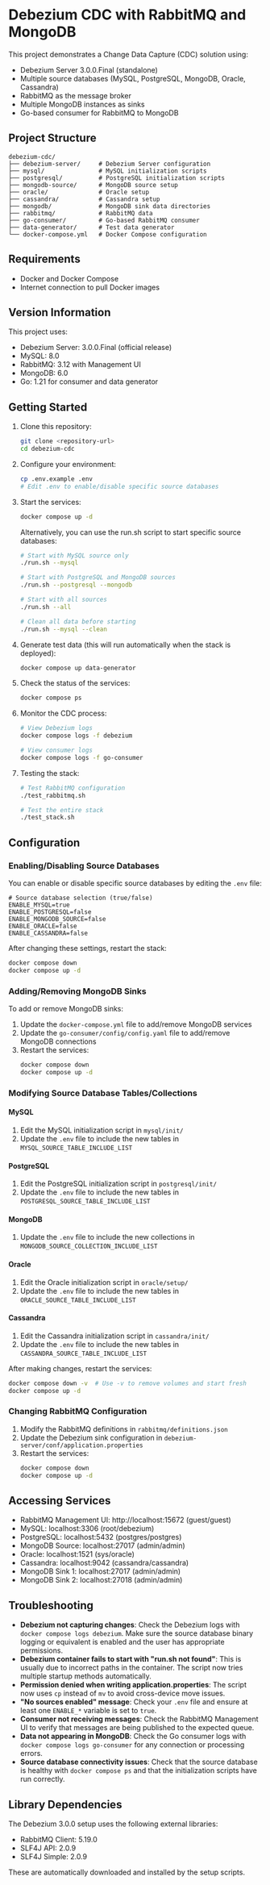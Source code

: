 # Debezium CDC with RabbitMQ and MongoDB

This project demonstrates a Change Data Capture (CDC) solution using:
- Debezium Server 3.0.0.Final (standalone)
- Multiple source databases (MySQL, PostgreSQL, MongoDB, Oracle, Cassandra)
- RabbitMQ as the message broker
- Multiple MongoDB instances as sinks
- Go-based consumer for RabbitMQ to MongoDB

## Project Structure

```
debezium-cdc/
├── debezium-server/     # Debezium Server configuration
├── mysql/               # MySQL initialization scripts
├── postgresql/          # PostgreSQL initialization scripts
├── mongodb-source/      # MongoDB source setup
├── oracle/              # Oracle setup
├── cassandra/           # Cassandra setup
├── mongodb/             # MongoDB sink data directories
├── rabbitmq/            # RabbitMQ data
├── go-consumer/         # Go-based RabbitMQ consumer
├── data-generator/      # Test data generator
└── docker-compose.yml   # Docker Compose configuration
```

## Requirements

- Docker and Docker Compose
- Internet connection to pull Docker images

## Version Information

This project uses:
- Debezium Server: 3.0.0.Final (official release)
- MySQL: 8.0
- RabbitMQ: 3.12 with Management UI
- MongoDB: 6.0
- Go: 1.21 for consumer and data generator

## Getting Started

1. Clone this repository:
   ```bash
   git clone <repository-url>
   cd debezium-cdc
   ```

2. Configure your environment:
   ```bash
   cp .env.example .env
   # Edit .env to enable/disable specific source databases
   ```

3. Start the services:
   ```bash
   docker compose up -d
   ```

   Alternatively, you can use the run.sh script to start specific source databases:
   ```bash
   # Start with MySQL source only
   ./run.sh --mysql
   
   # Start with PostgreSQL and MongoDB sources
   ./run.sh --postgresql --mongodb
   
   # Start with all sources
   ./run.sh --all
   
   # Clean all data before starting
   ./run.sh --mysql --clean
   ```

4. Generate test data (this will run automatically when the stack is deployed):
   ```bash
   docker compose up data-generator
   ```

4. Check the status of the services:
   ```bash
   docker compose ps
   ```

5. Monitor the CDC process:
   ```bash
   # View Debezium logs
   docker compose logs -f debezium
   
   # View consumer logs
   docker compose logs -f go-consumer
   ```

6. Testing the stack:
   ```bash
   # Test RabbitMQ configuration
   ./test_rabbitmq.sh
   
   # Test the entire stack
   ./test_stack.sh
   ```

## Configuration

### Enabling/Disabling Source Databases

You can enable or disable specific source databases by editing the `.env` file:

```
# Source database selection (true/false)
ENABLE_MYSQL=true
ENABLE_POSTGRESQL=false
ENABLE_MONGODB_SOURCE=false
ENABLE_ORACLE=false
ENABLE_CASSANDRA=false
```

After changing these settings, restart the stack:
```bash
docker compose down
docker compose up -d
```

### Adding/Removing MongoDB Sinks

To add or remove MongoDB sinks:

1. Update the `docker-compose.yml` file to add/remove MongoDB services
2. Update the `go-consumer/config/config.yaml` file to add/remove MongoDB connections
3. Restart the services:
   ```bash
   docker compose down
   docker compose up -d
   ```

### Modifying Source Database Tables/Collections

#### MySQL
1. Edit the MySQL initialization script in `mysql/init/`
2. Update the `.env` file to include the new tables in `MYSQL_SOURCE_TABLE_INCLUDE_LIST`

#### PostgreSQL
1. Edit the PostgreSQL initialization script in `postgresql/init/`
2. Update the `.env` file to include the new tables in `POSTGRESQL_SOURCE_TABLE_INCLUDE_LIST`

#### MongoDB
1. Update the `.env` file to include the new collections in `MONGODB_SOURCE_COLLECTION_INCLUDE_LIST`

#### Oracle
1. Edit the Oracle initialization script in `oracle/setup/`
2. Update the `.env` file to include the new tables in `ORACLE_SOURCE_TABLE_INCLUDE_LIST`

#### Cassandra
1. Edit the Cassandra initialization script in `cassandra/init/`
2. Update the `.env` file to include the new tables in `CASSANDRA_SOURCE_TABLE_INCLUDE_LIST`

After making changes, restart the services:
```bash
docker compose down -v  # Use -v to remove volumes and start fresh
docker compose up -d
```

### Changing RabbitMQ Configuration

1. Modify the RabbitMQ definitions in `rabbitmq/definitions.json`
2. Update the Debezium sink configuration in `debezium-server/conf/application.properties`
3. Restart the services:
   ```bash
   docker compose down
   docker compose up -d
   ```

## Accessing Services

- RabbitMQ Management UI: http://localhost:15672 (guest/guest)
- MySQL: localhost:3306 (root/debezium)
- PostgreSQL: localhost:5432 (postgres/postgres)
- MongoDB Source: localhost:27017 (admin/admin)
- Oracle: localhost:1521 (sys/oracle)
- Cassandra: localhost:9042 (cassandra/cassandra)
- MongoDB Sink 1: localhost:27017 (admin/admin)
- MongoDB Sink 2: localhost:27018 (admin/admin)

## Troubleshooting

- **Debezium not capturing changes**: Check the Debezium logs with `docker compose logs debezium`. Make sure the source database binary logging or equivalent is enabled and the user has appropriate permissions.
- **Debezium container fails to start with "run.sh not found"**: This is usually due to incorrect paths in the container. The script now tries multiple startup methods automatically.
- **Permission denied when writing application.properties**: The script now uses `cp` instead of `mv` to avoid cross-device move issues.
- **"No sources enabled" message**: Check your `.env` file and ensure at least one `ENABLE_*` variable is set to `true`.
- **Consumer not receiving messages**: Check the RabbitMQ Management UI to verify that messages are being published to the expected queue.
- **Data not appearing in MongoDB**: Check the Go consumer logs with `docker compose logs go-consumer` for any connection or processing errors.
- **Source database connectivity issues**: Check that the source database is healthy with `docker compose ps` and that the initialization scripts have run correctly.

## Library Dependencies

The Debezium 3.0.0 setup uses the following external libraries:
- RabbitMQ Client: 5.19.0
- SLF4J API: 2.0.9
- SLF4J Simple: 2.0.9

These are automatically downloaded and installed by the setup scripts.
